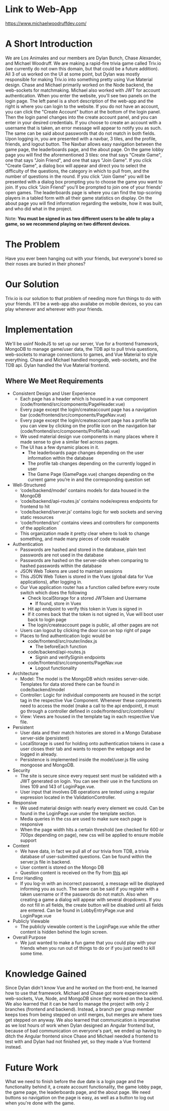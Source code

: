 # Link to Web-App
https://www.michaelwoodruffdev.com/

# A Short Introduction
We are Los Animales and our members are Dylan Bunch, Chase Alexander, and Michael Woodruff. We are making a rapid-fire trivia game called Triv.io (we currently do not own this domain, but that could be a future addition). All 3 of us worked on the UI at some point, but Dylan was mostly responsible for making Triv.io into something pretty using Vue Material design. Chase and Michael primarily worked on the Node backend, the web-sockets for matchmaking. Michael also worked with JWT for account authentication.
When you enter the website, you'll see two panels on the login page. The left panel is a short description of the web-app and the right is where you can login to the website. If you do not have an account, you can click the "Create Account" button at the bottom of the login panel. Then the login panel changes into the create account panel, and you can enter in your desired credentials. If you choose to create an account with a username that is taken, an error message will appear to notify you as such. The same can be said about passwords that do not match in both fields.
Upon logging in, you are presented with a navbar, 3 tiles, and the profile, friends, and logout button. The Navbar allows easy navigation between the game page, the leaderboards page, and the about page. On the game lobby page you will find the aforementioned 3 tiles: one that says "Create Game", one that says "Join Friend", and one that says "Join Game". If  you click "Create Game", a dialog box will appear and direct you to select the difficulty of the questions, the category in which to pull from, and the number of questions in the round. If you click "Join Game" you will be presented with a dialog box prompting you to choose the game you want to join. If you click "Join Friend" you'll be prompted to join one of your friends' open games.
The leaderboards page is where you can find the top-scoring players in a tabled form with all their game statistics on display. On the about page you will find information regarding the website, how it was built, and who did what in the project.

Note: <strong>You must be signed in as two different users to be able to play a game, so we recommend playing on two different devices</strong>.

# The Problem
Have you ever been hanging out with your friends, but everyone's bored so their noses are buried in their phones? 

# Our Solution
Triv.io is our solution to that problem of needing more fun things to do with your friends. It'll be a web-app also availabe on mobile devices, so you can play whenever and wherever with your friends.

# Implementation
We'll be usinf NodeJS to set up our server, Vue for a frontend framework, MongoDB to manage game/user data, the TDB api to pull trivia questions, web-sockets to manage connections to games, and Vue Material to style everything. Chase and Michael handled mongodb, web-sockets, and the TDB api. Dylan handled the Vue Material frontend.

## Where We Meet Requirements
 - Consistent Design and User Experience
	- Each page has a header which is housed in a vue component (code/frontend/src/components/PageHeader.vue)
	- Every page except the login/createaccount page has a navigation bar (code/frontend/src/components/PageNav.vue)
	- Every page except the login/createaccount page has a profile tab you can view by clicking on the profile icon on the navigation bar (code/frontend/src/components/ProfileTab.vue)
	- We used material design vue components in many places where it made sense to give a similar feel across pages.
	- The UI has a few dynamic places in it. 
		- The leaderboards page changes depending on the user information within the database
		- The profile tab changes depending on the currently logged in user
		- The Game Page (GamePage.vue) changes depending on the current game you’re in and the corresponding question set
 - Well-Structured
	- ‘code/backend/model’ contains models for data housed in the MongoDB
	- ‘code/backend/api-routes.js’ contains node/express endpoints for frontend to hit
	- ‘code/backend/server.js’ contains logic for web sockets and serving static resources
	- ‘code/frontend/src’ contains views and controllers for components of the application
	- This organization made it pretty clear where to look to change something, and made many pieces of code reusable
 - Authentication
	- Passwords are hashed and stored in the database, plain text passwords are not used in the database
	- Passwords are hashed on the server-side when comparing to hashed passwords within the database
	- JSON Web Tokens are used to maintain sessions
	- This JSON Web Token is stored in the Vuex (global data for Vue applications), after logging in.
	- Our Vue application router has a function called before every route switch which does the following
		- Check localStorage for a stored JWToken and Username
			- If found, store in Vuex
		- Hit api endpoint to verify this token in Vuex is signed in
		- If it comes back that the token is not signed in, Vue will boot user back to login page
		- The login/createaccount page is public, all other pages are not
	- Users can logout by clicking the door icon on top right of page
	- Places to find authentication logic would be 
		- code/frontend/src/router/index.js
			- The beforeEach function
		- code/backend/api-routes.js
			- Signin and verifySignin endpoints
		- code/frontend/src/components/PageNav.vue
			- Logout functionality
 - Architecture
	- Model: The model is the MongoDB which resides server-side. Templates for data stored there can be found in code/backend/model
	- Controller: Logic for individual components are housed in the script tag in the respective Vue Component. Whenever these components need to access the model (make a call to the api endpoint), it must go through a controller defined in code/frontend/src/controllers/
	- View: Views are housed in the template tag in each respective Vue file.
 - Persistent
	- User data and their match histories are stored in a Mongo Database server-side (persistent)
	- LocalStorage is used for holding onto authentication tokens in case a user closes their tab and wants to reopen the webpage and be logged in already.
	- Persistence is implemented inside the model/user.js file using mongoose and MongoDB.
 - Security
	- The site is secure since every request sent must be validated with a JWT generated on login. You can see their use in the functions on lines 109 and 143 of LoginPage.vue.
	- User input that involves DB operations are tested using a regular expression located in the ValidationController.
 - Responsive
	- We used material design with nearly every element we could. Can be found in the LoginPage.vue under the template section.
	- Media queries in the css are used to make sure each page is responsive
	- When the page width hits a certain threshold (we checked for 600 or 700px depending on page), new css will be applied to ensure mobile support
 - Content
	- We have data, in fact we pull all of our trivia from TDB, a trivia database of user-submitted questions. Can be found within the server.js file in backend.
	- User content is stored on the Mongo DB
	- Question content is received on the fly from [this](https://opentdb.com/api_config.php) api
 - Error Handling
	- If you log-in with an incorrect password, a message will be displayed informing you as such. The same can be said if you register with a taken username or if the passwords do not match. Also when creating a game a dialog will appear with several dropdowns. If you do not fill in all fields, the create button will be disabled until all fields are entered. Can be found in LobbyEntryPage.vue and LoginPage.vue
 - Publicly Viewable
	- The publicly viewable content is the LoginPage.vue while the other content is hidden behind the login screen.
 - Overall Purpose
	- We just wanted to make a fun game that you could play with your friends when you run out of things to do or if you just need to kill some time. 

# Knowledge Gained
Since Dylan didn't know Vue and he worked on the front-end, he learned how to use that framework. Michael and Chase got more experience with web-sockets, Vue, Node, and MongoDB since they worked on the backend. We also learned that it can be hard to manage the project with only 2 branches (frontend and backend). Instead, a branch per group member keeps toes from being stepped on until merges, but merges are where toes get stepped on anyway. We also learned that communication is imperative as we lost hours of work when Dylan designed an Angular frontend but, because of bad communication on everyone's part, we ended up having to ditch the Angular frontend since Chase and Michael needed a frontend to test with and Dylan had not finished yet, so they made a Vue frontend instead.

# Future Work
What we need to finish before the due date is a login page and the functionality behind it, a create account functionality, the game lobby page, the game page, the leaderboards page, and the about page. We need buttons so navigation on the page is easy, as well as a button to log out when you're done with the game. 
